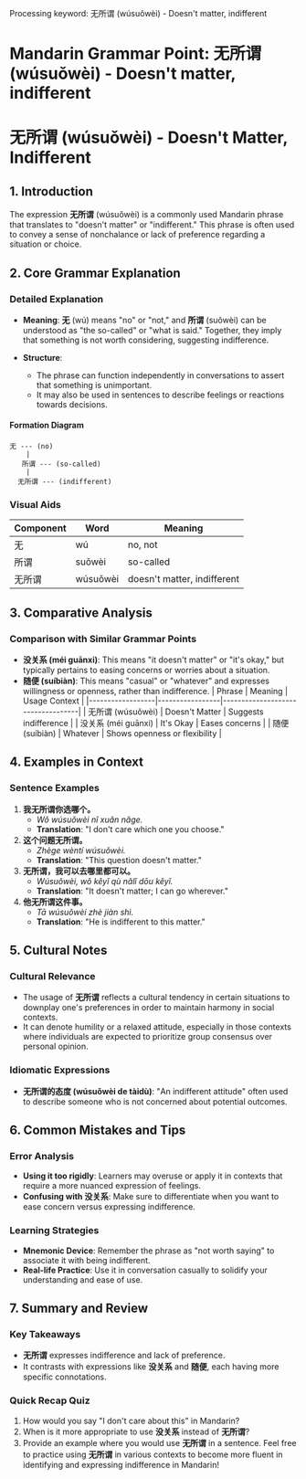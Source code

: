 Processing keyword: 无所谓 (wúsuǒwèi) - Doesn't matter, indifferent
# Mandarin Grammar Point: 无所谓 (wúsuǒwèi) - Doesn't matter, indifferent
# 无所谓 (wúsuǒwèi) - Doesn't Matter, Indifferent
## 1. Introduction
The expression **无所谓** (wúsuǒwèi) is a commonly used Mandarin phrase that translates to "doesn't matter" or "indifferent." This phrase is often used to convey a sense of nonchalance or lack of preference regarding a situation or choice.
## 2. Core Grammar Explanation
### Detailed Explanation
- **Meaning**: **无** (wú) means "no" or "not," and **所谓** (suǒwèi) can be understood as "the so-called" or "what is said." Together, they imply that something is not worth considering, suggesting indifference.
  
- **Structure**: 
  - The phrase can function independently in conversations to assert that something is unimportant.
  - It may also be used in sentences to describe feelings or reactions towards decisions.
#### Formation Diagram
```
无 --- (no) 
    |
   所谓 --- (so-called)
    |
  无所谓 --- (indifferent)
```
### Visual Aids
| Component | Word | Meaning |
|-----------|------|---------|
| 无         | wú   | no, not |
| 所谓       | suǒwèi | so-called |
| 无所谓     | wúsuǒwèi | doesn't matter, indifferent |
## 3. Comparative Analysis
### Comparison with Similar Grammar Points
- **没关系 (méi guānxi)**: This means "it doesn't matter" or "it's okay," but typically pertains to easing concerns or worries about a situation.
- **随便 (suíbiàn)**: This means "casual" or "whatever" and expresses willingness or openness, rather than indifference.
| Phrase          | Meaning         | Usage Context                     |
|------------------|-----------------|-----------------------------------|
| 无所谓 (wúsuǒwèi) | Doesn't Matter   | Suggests indifference             |
| 没关系 (méi guānxi) | It's Okay      | Eases concerns                    |
| 随便 (suíbiàn)     | Whatever       | Shows openness or flexibility      |
## 4. Examples in Context
### Sentence Examples
1. **我无所谓你选哪个。**
   - *Wǒ wúsuǒwèi nǐ xuǎn nǎge.*
   - **Translation**: "I don't care which one you choose."
2. **这个问题无所谓。**
   - *Zhège wèntí wúsuǒwèi.*
   - **Translation**: "This question doesn't matter."
3. **无所谓，我可以去哪里都可以。**
   - *Wúsuǒwèi, wǒ kěyǐ qù nǎlǐ dōu kěyǐ.*
   - **Translation**: "It doesn't matter; I can go wherever."
4. **他无所谓这件事。**
   - *Tā wúsuǒwèi zhè jiàn shì.*
   - **Translation**: "He is indifferent to this matter."
## 5. Cultural Notes
### Cultural Relevance
- The usage of **无所谓** reflects a cultural tendency in certain situations to downplay one's preferences in order to maintain harmony in social contexts.
- It can denote humility or a relaxed attitude, especially in those contexts where individuals are expected to prioritize group consensus over personal opinion.
### Idiomatic Expressions
- **无所谓的态度 (wúsuǒwèi de tàidù)**: "An indifferent attitude" often used to describe someone who is not concerned about potential outcomes.
## 6. Common Mistakes and Tips
### Error Analysis
- **Using it too rigidly**: Learners may overuse or apply it in contexts that require a more nuanced expression of feelings.
- **Confusing with 没关系**: Make sure to differentiate when you want to ease concern versus expressing indifference.
### Learning Strategies
- **Mnemonic Device**: Remember the phrase as "not worth saying" to associate it with being indifferent.
- **Real-life Practice**: Use it in conversation casually to solidify your understanding and ease of use.
## 7. Summary and Review
### Key Takeaways
- **无所谓** expresses indifference and lack of preference.
- It contrasts with expressions like **没关系** and **随便**, each having more specific connotations.
  
### Quick Recap Quiz
1. How would you say "I don't care about this" in Mandarin?
2. When is it more appropriate to use **没关系** instead of **无所谓**?
3. Provide an example where you would use **无所谓** in a sentence.
Feel free to practice using **无所谓** in various contexts to become more fluent in identifying and expressing indifference in Mandarin!
